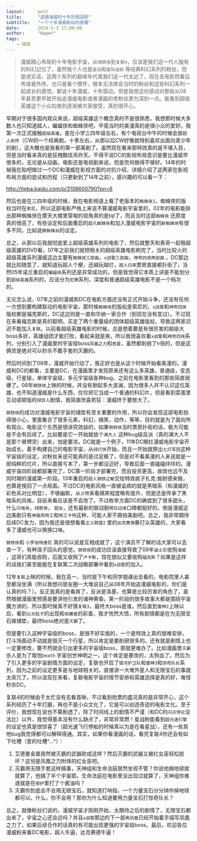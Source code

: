 ```yaml
---
layout:     post
title:      "追随漫威的十年历程回顾"
subtitle:   "一个十年漫威粉丝的感慨"
date:       2019-5-3 17:00:00
author:     "Huper"
tags:
    - 随笔
---
```


>漫威精心布局的十年电影宇宙，从`钢铁侠`到`复联4`，应该是我们这一代人独有的科幻记忆了，虽然我个人也是`星战`和`星际迷航` 等经典科幻系列的粉丝，但是说实话，这两个系列的巅峰年代离我们这一代太远了，现在去电影院看后传或者外传，也只是看个情怀，根本无法体会当时的粉丝和这些科幻系列一起成长的感觉。都说十年漫威，十年感动，但是我想这份感动对那些从08年甚至更早就开始追漫威电影或者漫画的老粉丝更为深刻一点。能看到超级英雄这个小众的类别逐渐被大家接受，真的很开心。

早期对于很多国内观众来说，超级英雄这个概念真的不是很熟悉，我想那时候大多数人也只知道超人，蝙蝠侠和蜘蛛侠吧，毕竟当时的美漫真的是很小众的爱好。我第一次正式接触`超级英雄`，是在小学三四年级左右，有个电视台中午的时候会放`超人前传`（CW的一个经典剧，十季左右，从那以后CW好像就特别喜欢出面向青少年的剧），这大概也是我看的第一部美剧了。虽然现在看来那特效真的是不堪入目，但是当时看来真的是狂拽酷炫吊炸天。不得不说DC的影视布局意识是要比漫威早很多的，无论是从动画，电影还是电视剧来说，但是奈何做得不够好。14年的时候我在贴吧做过一个DC和漫威在影视方面的对抗介绍，详细介绍了这两家在影视布局方面的尝试和历程（只更新到了14年之前），感兴趣的可以看一下：

<http://tieba.baidu.com/p/3108600790?pn=6>

然后也是在三四年级的时候，我在电影频道上看了老版本的`蜘蛛侠1`，蜘蛛侠的版权当时在`索尼`，所以这部电影严格上来说不算漫威电影宇宙里的，02年的电影能排出那种蜘蛛侠在摩天大楼里穿梭的视角真的是tql了，而且当时这部`蜘蛛侠` 还原度真的很高了，有些设定和后面重启的`超凡蜘蛛侠`和加入漫威电影宇宙的`新蜘蛛侠`有很多不同，比如说`静脉蛛丝`的设定。

总之，从那以后我就彻底爱上超级英雄系列的电影了，然后就整天和表哥一起租超级英雄的DVD看，07年之前我们就把相关的超级英雄电影刷完了，当时比较火的超级英雄系列漫威这边主要有`蜘蛛侠三部曲`，`x战警三部曲`，`神奇四侠两部曲` 。DC那边就比较随意了，就知道玩超人个梗，还越玩越烂，`超人归来`票房直接都扑街了，当然05年诺兰重启的`蝙蝠侠`系列还是非常成功的，但是我觉得它本质上讲是不能划分到`超级英雄`系列的，应该分为`犯罪`系列，深度和普通超级英雄电影不是一个档次的。

无论怎么说，07年之前的漫威和DC在电影方面还没有正式开始斗争，还没有任何一方想到要构建联动的电影宇宙，那时候`蜘蛛侠`的版权是索尼的，`x战警`和`神奇四侠` 版权都是福克斯的，DC这边则是一直和华纳一家合作（到现在没有变过）。不过现在来看福克斯是真的聪明，买走了两个重量级的团体超级英雄版权，导致这两家迟迟不能加入`复联`。以前看超级英雄电影的时候，总是想着要是有很厉害的超级大boss多好，英雄组团才能打败，看起来就是爽，所以我很喜欢看`x战警`和`神奇四侠`系列，分别引入了漫画里的宇宙级boss`凤凰之力`和`吞星`，虽然都削弱了n倍的，但是这俩货是绝对可以秒杀不戴手套的灭霸的。

然后时间到了08年，漫威开始行动了，我正好也是从这个时候开始看美漫的，漫威和DC的都看，主要是DC，在漫画里才发现原来还有这么多英雄，普通级，变态级，行星级，单体宇宙级，多元宇宙级各种bug，之前在电影里看到的那些简直弱爆了。08年`钢铁侠`上映的时候，并没有掀起多大波澜，因为很多人并不认识这位英雄，也不知道漫威是什么东西，仅仅把它当成一个普通的科幻片，但是看到菜蛋里互动诺顿版的`绿巨人`剧情，我简直欣喜若狂：漫威终于要放大了。

`钢铁侠`的成功对漫威电影宇宙的铺垫有至关重要的作用，所以你会发现这部电影拍得很小心，里面集合了很多元素，科幻，搞笑，动作，等等，目的就是为了面向所有观众。电影这个东西是很讲究效益的，如果`钢铁侠`当时票房扑街的话，极大可能是不会有后续了。比如要是它一开始就放个`满大人` 这种bug级反派（真的满大人不是那个冒牌货）出来，怕是要凉。DC就是一个例子，11年DC眼红漫威电影宇宙开始成长，着手构建自己的电影宇宙，从`绿灯侠`开始，而且一开始就祭出`七灯军团`这种宇宙级的设定，对粉丝来说可能真的是过足瘾了，但是对不看美漫的人来说就是一部纯粹的烂片，所以直接亏本了，第一步都没迈好，导致后面一直磕磕绊绊的。漫威宇宙四阶段都部署完了，DC第一阶段才部署完，而且投资更高，收效也远不及同时期的漫威第一阶段。13年重启的`超人钢铁之躯`交给特效疯子扎克·施耐德来做，也算是挽回了一点局面。不过DC的电影风格一直被诟病的就是黑暗系（和漫威的彩色系对比明显），不够幽默，从`沙赞`来看搞笑程度略有提升，但是还是传承了黑暗系的风格，目前来看应该是不会改了。不过枚举方面DC的确尝到了很多甜头，什么`闪电侠`，`绿箭侠`， `超女`，还有最新的联动剧`明日边缘`口碑都挺好的，倒是漫威这边美剧只有`神盾局特工`和`特工卡特`这种，可能人家不屑拍美剧吧。总之，我非常期待后续DC发力，因为我还是很想看看`正义联盟2` 里的`达克赛德`暴打众英雄的，大家看多了漫威也可以换换口味。

`钢铁侠`和 `小罗伯特唐尼` 真的可以说是互相成就了，这个演员不了解的话大家可以去查一下，有种浪子回头的感觉。`钢铁侠`的成功应该直接导致了09年`迪士尼`收购`漫威` ，这哥们真能收购，后面又收购了`卢卡斯`，现在貌似又要收购`福克斯`？如果是这样的话我们甚至能能在复联第二次战略部署中看到`x战警`的加入。

12年`复联`上映的时候，我在高一，当时是下午和同学翘课出去看的，电影院里人甚至都没坐满（所以我想问朋友圈一大堆说自己从08年开始追漫威电影的，你们是认真的吗？）。反正我真的是看爽了，反派是洛基，也算是比较厉害的角色了，虽然根据漫画里预感是要讲他引发的诸神黄昏。第一阶段的很多故事大都是围绕宇宙魔方讲的，所以那时候真不好猜`复联3`，最终大boss是谁。然后直到`雷神2`上映以后，看到`以太粒子`的出现和`收藏者`的彩蛋，我才恍然大悟，所有剧情都是在为无限宝石做铺垫，最终boss绝对是`灭霸`了。

但是要引入这种宇宙级的boss，是很不好实施的，一个是特效上真的很难安排，打斗场面动不动就是毁灭一个行星，所以肯定是要削弱很多的。还有就是剧情上也一定要修改，要不然就会引出更多的宇宙级boss，那就更难办了。比如漫画里`灭霸`杀人是为了取悦`Death` 宇宙创世神明之一，这个肯定是要改的，太狗血了。然后为了引入更多的宇宙剧情方面的设定，复联也开启了`银河护卫队`和`雷神3`和`惊奇队长`系列，因为之前的设定更多是与地球相关的，直接讲一大堆外星人和无限宝石的事就太突兀了。所以说现在来看，复联电影宇宙的情节安排和英雄选择是真的好，难怪秒杀DC。

复联4的时候由于太忙没有去看首映，不过看到抢票的盛况真的是非常开心，这个系列经历了十年打磨，再也不是小众文化了，它是可以创造奇迹的电影文化。至于评价，我想现在说也不算剧透了，除了时间线上的剧情不严谨（和DC的`闪点悖论`没法比）以外，我觉得基本没有什么缺点了，非常非常燃！星战粉能看到`超光速引擎` 的设定也真是很惊喜了（超光速飞行停船的时候真以为是在看星战），还有一些其他bug我觉得都可以解释得通。其实，如果你看漫画的话，看完复联4你还会有如下吐槽（爱的吐槽^...^）：

1. 艾德曼金属居然被灭霸的武器砍成这样？然后灭霸的武器又被红女巫轻松损坏？这怕是凤凰之力附体的红女巫吧。
2. 灭霸用无限手套这样搞事，天神组和生命法庭居然坐视不管？你说他搞地球就就算了，他搞了半个宇宙耶。生命法庭在电影里没出现过就算了，天神组你难道就是在`银护`里打了个酱油吗？
3. 灭霸你到底会不会用无限宝石，就知道打响指，一个力量宝石分分钟炸掉地球都可以。什么，你不会用？那你为什么知道要用力量宝石打惊奇队长？

总之，就像粉丝们说的，漫威宇宙才刚刚开始，太期待之后的剧情了，无限宝石都出来了，宇宙之心还会远吗？并且`x战警`那边的下一部`黑凤凰`已经开始着手描写凤凰之力了，如果后续合作的话真的有可能出现更强的宇宙级boss。最后，欢迎各位漫威粉来看DC电影，超人牛逼，达克赛德牛逼！